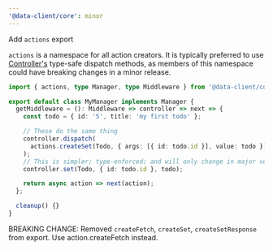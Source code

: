 ```yaml
---
'@data-client/core': minor
---
```


Add `actions` export

`actions` is a namespace for all action creators. It is typically
preferred to use [Controller's](https://dataclient.io/docs/api/Controller) type-safe dispatch methods, as
members of this namespace could have breaking changes in a minor release.

```ts
import { actions, type Manager, type Middleware } from '@data-client/core';

export default class MyManager implements Manager {
  getMiddleware = (): Middleware => controller => next => {
    const todo = { id: '5', title: 'my first todo' };

    // These do the same thing
    controller.dispatch(
      actions.createSet(Todo, { args: [{ id: todo.id }], value: todo }),
    );
    // This is simpler; type-enforced; and will only change in major versions
    controller.set(Todo, { id: todo.id }, todo);

    return async action => next(action);
  };

  cleanup() {}
}
```

BREAKING CHANGE: Removed `createFetch`, `createSet`, `createSetResponse` from export. Use action.createFetch instead.
